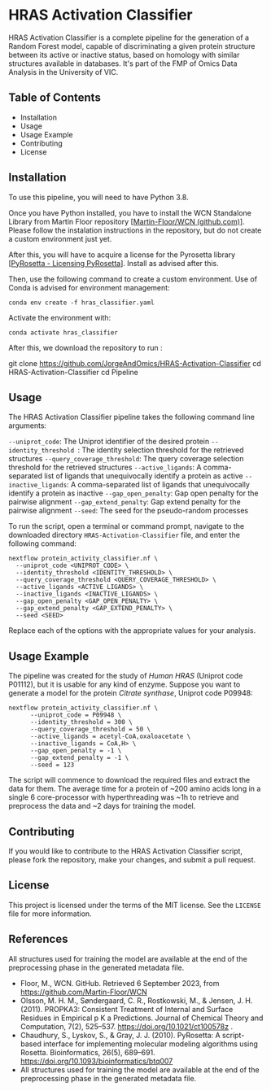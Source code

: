 
# HRAS Activation Classifier


HRAS Activation Classifier is a complete pipeline for the generation of a Random Forest model, capable of discriminating a given protein structure between its active or inactive status, based on homology with similar structures available in databases. It's part of the FMP of Omics Data Analysis in the University of VIC.

## Table of Contents

-   Installation
-   Usage
-   Usage Example
-   Contributing
-   License

## Installation

To use this pipeline, you will need to have Python 3.8.

Once you have Python installed, you have to install the WCN Standalone Library from Martin Floor repository [[Martin-Floor/WCN (github.com)](https://github.com/Martin-Floor/WCN)]. Please follow the instalation instructions in the repository, but do not create a custom environment just yet.

After this, you will have to acquire a license for the Pyrosetta library [[PyRosetta - Licensing PyRosetta](https://www.pyrosetta.org/home/licensing-pyrosetta)]. Install as advised after this.

Then, use the following command to create a custom environment. Use of Conda is advised for environment management:

    conda env create -f hras_classifier.yaml
Activate the environment with:

    conda activate hras_classifier
After this, we download the repository to run :

git clone https://github.com/JorgeAndOmics/HRAS-Activation-Classifier
cd HRAS-Activation-Classifier
cd Pipeline

## Usage

The HRAS Activation Classifier pipeline takes the following command line arguments:

`--uniprot_code`: The Uniprot identifier of the desired protein
`--identity_threshold `: The identity selection threshold for the retrieved structures 
`--query_coverage_threshold`: The query coverage selection threshold for the retrieved structures
`--active_ligands`: A comma-separated list of ligands that unequivocally identify a protein as active
`--inactive_ligands`: A comma-separated list of ligands that unequivocally identify a protein as inactive
`--gap_open_penalty`: Gap open penalty for the pairwise alignment
`--gap_extend_penalty`: Gap extend penalty for the pairwise alignment
`--seed`: The seed for the pseudo-random processes


To run the script, open a terminal or command prompt, navigate to the downloaded directory  `HRAS-Activation-Classifier`  file, and enter the following command:

    nextflow protein_activity_classifier.nf \  
      --uniprot_code <UNIPROT_CODE> \  
      --identity_threshold <IDENTITY_THRESHOLD> \  
      --query_coverage_threshold <QUERY_COVERAGE_THRESHOLD> \  
      --active_ligands <ACTIVE_LIGANDS> \  
      --inactive_ligands <INACTIVE_LIGANDS> \  
      --gap_open_penalty <GAP_OPEN_PENALTY> \  
      --gap_extend_penalty <GAP_EXTEND_PENALTY> \  
      --seed <SEED>  

Replace  each of the options  with the appropriate values for your analysis.

## Usage Example

The pipeline was created for the study of *Human HRAS* (Uniprot code P01112), but it is usable for any kind of enzyme. Suppose you want to generate a model for the protein *Citrate synthase*, Uniprot code P09948:

    nextflow protein_activity_classifier.nf \  
          --uniprot_code = P09948 \  
          --identity_threshold = 300 \  
          --query_coverage_threshold = 50 \  
          --active_ligands = acetyl-CoA,oxaloacetate \  
          --inactive_ligands = CoA,H> \  
          --gap_open_penalty = -1 \  
          --gap_extend_penalty = -1 \  
          --seed = 123  


The script will commence to download the required files and extract the data for them. The average time for a protein of ~200 amino acids long in a single 6 core-processor with hyperthreading was ~1h to retrieve and preprocess the data and ~2 days for training the model.


## Contributing

If you would like to contribute to the HRAS Activation Classifier script, please fork the repository, make your changes, and submit a pull request.

## License

This project is licensed under the terms of the MIT license. See the  `LICENSE`  file for more information.

## References
All structures used for training the model are available at the end of the preprocessing phase in the generated metadata file.
- Floor, M., WCN. GitHub. Retrieved 6 September 2023, from https://github.com/Martin-Floor/WCN 
- Olsson, M. H. M., Søndergaard, C. R., Rostkowski, M., & Jensen, J. H. (2011). PROPKA3: Consistent 
Treatment of Internal and Surface Residues in Empirical p K a Predictions. Journal of Chemical Theory 
and Computation, 7(2), 525–537. https://doi.org/10.1021/ct100578z .
- Chaudhury, S., Lyskov, S., & Gray, J. J. (2010). PyRosetta: A script-based interface for implementing 
molecular modeling algorithms using Rosetta. Bioinformatics, 26(5), 689–691. 
https://doi.org/10.1093/bioinformatics/btq007
- All structures used for training the model are available at the end of the preprocessing phase in the generated metadata file.
